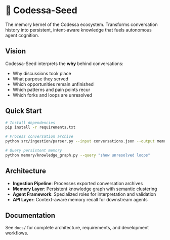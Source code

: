# 🌌 Codessa-Seed

The memory kernel of the Codessa ecosystem. Transforms conversation history into persistent, intent-aware knowledge that fuels autonomous agent cognition.

## Vision

Codessa-Seed interprets the **why** behind conversations:
- Why discussions took place
- What purpose they served  
- Which opportunities remain unfinished
- Which patterns and pain points recur
- Which forks and loops are unresolved

## Quick Start

```bash
# Install dependencies
pip install -r requirements.txt

# Process conversation archive
python src/ingestion/parser.py --input conversations.json --output memory/

# Query persistent memory
python memory/knowledge_graph.py --query "show unresolved loops"
```

## Architecture

- **Ingestion Pipeline**: Processes exported conversation archives
- **Memory Layer**: Persistent knowledge graph with semantic clustering
- **Agent Framework**: Specialized roles for interpretation and validation
- **API Layer**: Context-aware memory recall for downstream agents

## Documentation

See `docs/` for complete architecture, requirements, and development workflows.
